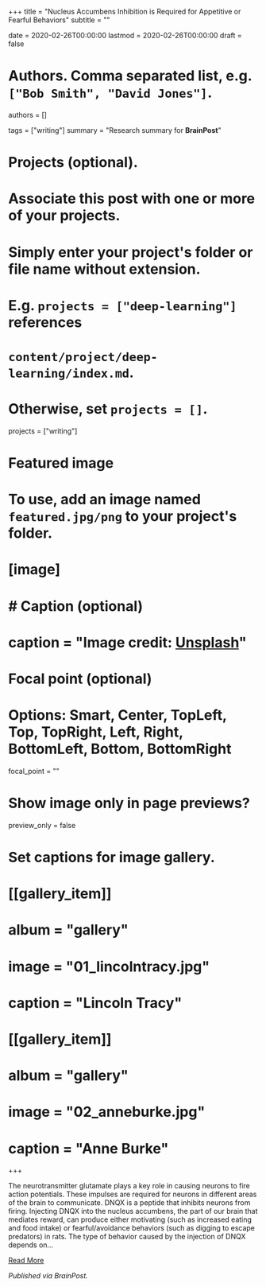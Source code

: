 +++
title = "Nucleus Accumbens Inhibition is Required for Appetitive or Fearful Behaviors"
subtitle = ""

date = 2020-02-26T00:00:00
lastmod = 2020-02-26T00:00:00
draft = false

# Authors. Comma separated list, e.g. `["Bob Smith", "David Jones"]`.
authors = []

tags = ["writing"]
summary = "Research summary for **BrainPost**"

# Projects (optional).
#   Associate this post with one or more of your projects.
#   Simply enter your project's folder or file name without extension.
#   E.g. `projects = ["deep-learning"]` references 
#   `content/project/deep-learning/index.md`.
#   Otherwise, set `projects = []`.
projects = ["writing"]

# Featured image
# To use, add an image named `featured.jpg/png` to your project's folder. 
# [image]
#   # Caption (optional)
#   caption = "Image credit: [**Unsplash**](https://unsplash.com/photos/CpkOjOcXdUY)"

  # Focal point (optional)
  # Options: Smart, Center, TopLeft, Top, TopRight, Left, Right, BottomLeft, Bottom, BottomRight
  focal_point = ""

  # Show image only in page previews?
  preview_only = false

# Set captions for image gallery.

# [[gallery_item]]
# album = "gallery"
# image = "01_lincolntracy.jpg"
# caption = "Lincoln Tracy"

# [[gallery_item]]
# album = "gallery"
# image = "02_anneburke.jpg"
# caption = "Anne Burke"

+++

The neurotransmitter glutamate plays a key role in causing neurons to fire action potentials. These impulses are required for neurons in different areas of the brain to communicate. DNQX is a peptide that inhibits neurons from firing. Injecting DNQX into the nucleus accumbens, the part of our brain that mediates reward, can produce either motivating (such as increased eating and food intake) or fearful/avoidance behaviors (such as digging to escape predators) in rats. The type of behavior caused by the injection of DNQX depends on...

[Read More](https://www.brainpost.co/weekly-brainpost/2020/2/25/nucleus-accumbens-inhibition-is-required-for-appetitive-or-fearful-behaviors)

*Published via BrainPost.*
